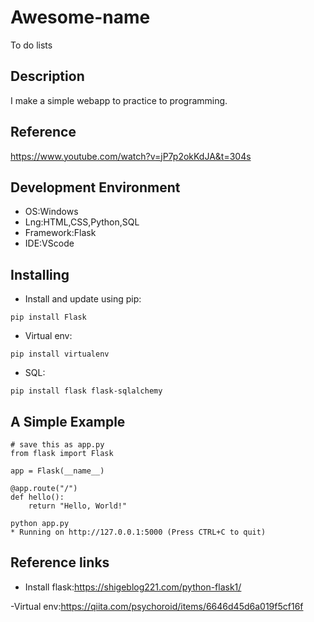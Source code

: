 # Awesome-name

To do lists

## Description

I make a simple webapp to practice to programming.

## Reference

https://www.youtube.com/watch?v=jP7p2okKdJA&t=304s

## Development Environment

- OS:Windows
- Lng:HTML,CSS,Python,SQL
- Framework:Flask
- IDE:VScode

## Installing

- Install and update using pip:

```
pip install Flask
```

- Virtual env:

```
pip install virtualenv
```

- SQL:

```
pip install flask flask-sqlalchemy
```

## A Simple Example

```
# save this as app.py
from flask import Flask

app = Flask(__name__)

@app.route("/")
def hello():
    return "Hello, World!"
```

```
python app.py
* Running on http://127.0.0.1:5000 (Press CTRL+C to quit)
```

## Reference links

- Install flask:https://shigeblog221.com/python-flask1/

-Virtual env:https://qiita.com/psychoroid/items/6646d45d6a019f5cf16f
